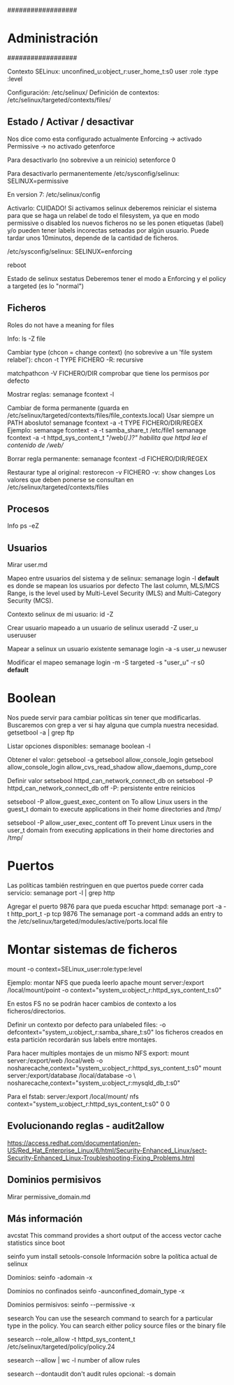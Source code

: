 ##################
# Administración #
##################

Contexto SELinux:
unconfined_u:object_r:user_home_t:s0
user        :role    :type       :level

Configuración: /etc/selinux/
Definición de contextos: /etc/selinux/targeted/contexts/files/



## Estado / Activar / desactivar ##

Nos dice como esta configurado actualmente
  Enforcing -> activado
  Permissive -> no activado
getenforce  

Para desactivarlo (no sobrevive a un reinicio)
setenforce 0

Para desactivarlo permanentemente
/etc/sysconfig/selinux:
SELINUX=permissive

En version 7:
/etc/selinux/config


Activarlo:
CUIDADO!
Si activamos selinux deberemos reiniciar el sistema para que se haga un relabel de todo el filesystem, ya que en modo permissive o disabled los nuevos ficheros no se les ponen etiquetas (label) y/o pueden tener labels incorectas seteadas por algún usuario.
Puede tardar unos 10minutos, depende de la cantidad de ficheros.

/etc/sysconfig/selinux:
SELINUX=enforcing

reboot


Estado de selinux
sestatus
  Deberemos tener el modo a Enforcing y el policy a targeted (es lo "normal")




## Ficheros ##
Roles do not have a meaning for files

Info:
ls -Z file

Cambiar type (chcon = change context) (no sobrevive a un 'file system relabel'):
chcon -t TYPE FICHERO
  -R: recursive

matchpathcon -V FICHERO/DIR
comprobar que tiene los permisos por defecto

Mostrar reglas: 
semanage fcontext -l

Cambiar de forma permanente (guarda en /etc/selinux/targeted/contexts/files/file_contexts.local)
Usar siempre un PATH abosluto!
semanage fcontext -a -t TYPE FICHERO/DIR/REGEX
Ejemplo:
  semanage fcontext -a -t samba_share_t /etc/file1
  semanage fcontext -a -t httpd_sys_content_t "/web(/.*)?"
    habilita que httpd lea el contenido de /web/*

Borrar regla permanente:
semanage fcontext -d FICHERO/DIR/REGEX

Restaurar type al original:
restorecon -v FICHERO
  -v: show changes
Los valores que deben ponerse se consultan en /etc/selinux/targeted/contexts/files




## Procesos ##
Info
ps -eZ




## Usuarios ##
Mirar user.md

Mapeo entre usuarios del sistema y de selinux:
semanage login -l
  __default__ es donde se mapean los usuarios por defecto
  The last column, MLS/MCS Range, is the level used by Multi-Level Security (MLS) and Multi-Category Security (MCS).

Contexto selinux de mi usuario:
id -Z

Crear usuario mapeado a un usuario de selinux
useradd -Z user_u useruuser

Mapear a selinux un usuario existente
semanage login -a -s user_u newuser

Modificar el mapeo
semanage login -m -S targeted -s "user_u" -r s0 __default__



# Boolean
Nos puede servir para cambiar políticas sin tener que modificarlas.
Buscaremos con grep a ver si hay alguna que cumpla nuestra necesidad.
getsetbool -a | grep ftp

Listar opciones disponibles:
semanage boolean -l

Obtener el valor:
getsebool -a
getsebool allow_console_login
getsebool allow_console_login allow_cvs_read_shadow allow_daemons_dump_core

Definir valor
setsebool httpd_can_network_connect_db on
setsebool -P httpd_can_network_connect_db off
  -P: persistente entre reinicios

setsebool -P allow_guest_exec_content on
To allow Linux users in the guest_t domain to execute applications in their home directories and /tmp/

setsebool -P allow_user_exec_content off
To prevent Linux users in the user_t domain from executing applications in their home directories and /tmp/



# Puertos
Las políticas también restringuen en que puertos puede correr cada servicio:
semanage port -l | grep http

Agregar el puerto 9876 para que pueda escuchar httpd:
semanage port -a -t http_port_t -p tcp 9876
  The semanage port -a command adds an entry to the /etc/selinux/targeted/modules/active/ports.local file



# Montar sistemas de ficheros
mount -o context=SELinux_user:role:type:level

Ejemplo: montar NFS que pueda leerlo apache
mount server:/export /local/mount/point -o context="system_u:object_r:httpd_sys_content_t:s0"

En estos FS no se podrán hacer cambios de contexto a los ficheros/directorios.

Definir un contexto por defecto para unlabeled files:
-o defcontext="system_u:object_r:samba_share_t:s0"
  los ficheros creados en esta partición recordarán sus labels entre montajes.

Para hacer multiples montajes de un mismo NFS export:
mount server:/export/web /local/web -o nosharecache,context="system_u:object_r:httpd_sys_content_t:s0"
mount server:/export/database /local/database -o \ nosharecache,context="system_u:object_r:mysqld_db_t:s0"

Para el fstab:
server:/export /local/mount/ nfs context="system_u:object_r:httpd_sys_content_t:s0" 0 0



## Evolucionando reglas - audit2allow ##
https://access.redhat.com/documentation/en-US/Red_Hat_Enterprise_Linux/6/html/Security-Enhanced_Linux/sect-Security-Enhanced_Linux-Troubleshooting-Fixing_Problems.html



## Dominios permisivos ##
Mirar permissive_domain.md



## Más información ##

avcstat
This command provides a short output of the access vector cache statistics since boot



seinfo
yum install setools-console
Información sobre la política actual de selinux

Dominios:
seinfo -adomain -x

Dominios no confinados
seinfo -aunconfined_domain_type -x

Dominios permisivos:
seinfo --permissive -x


sesearch
You can use the sesearch command to search for a particular type in the policy. You can search either policy source files or the binary file

sesearch --role_allow -t httpd_sys_content_t /etc/selinux/targeted/policy/policy.24

sesearch --allow | wc -l
  number of allow rules

sesearch --dontaudit
  don't audit rules
  opcional:
    -s domain

